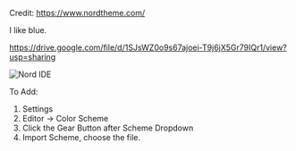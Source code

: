 Credit: https://www.nordtheme.com/

I like blue.

https://drive.google.com/file/d/1SJsWZ0o9s67ajoei-T9j6jX5Gr79IQr1/view?usp=sharing

![Nord IDE](https://i.postimg.cc/XYq7PtZZ/Nord-Color-Scheme.png)

To Add:  
1. Settings  
2. Editor -> Color Scheme  
3. Click the Gear Button after Scheme Dropdown  
4. Import Scheme, choose the file. 
